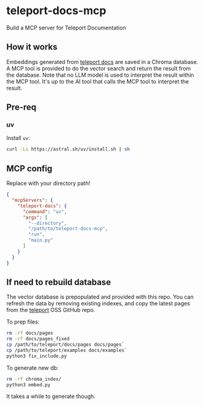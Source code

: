 # teleport-docs-mcp

Build a MCP server for Teleport Documentation

## How it works

Embeddings generated from [teleport docs](https://github.com/gravitational/teleport/tree/master/docs/pages)
are saved in a Chroma database. A MCP tool is provided to do the vector search
and return the result from the database. Note that no LLM model is used to
interpret the result within the MCP tool. It's up to the AI tool that calls the
MCP tool to interpret the result.

## Pre-req

### uv

Install `uv`:
```bash
curl -Ls https://astral.sh/uv/install.sh | sh
```

## MCP config

Replace with your directory path!
```json
{
  "mcpServers": {
    "teleport-docs": {
      "command": "uv",
      "args": [
        "--directory",
        "/path/to/teleport-docs-mcp",
        "run",
        "main.py"
      ]
    }
  }
}
```


## If need to rebuild database

The vector database is prepopulated and provided with this repo. You can
refresh the data by removing existing indexes, and copy the latest pages from
the [teleport](https://github.com/gravitational/teleport/tree/master/docs/pages)
OSS GitHub repo.

To prep files:
```bash
rm -rf docs/pages
rm -rf docs/pages_fixed
cp /path/to/teleport/docs/pages docs/pages`
cp /path/to/teleport/examples docs/examples`
python3 fix_include.py
```

To generate new db:
```bash
rm -rf chroma_index/
python3 embed.py
```

It takes a while to generate though.
